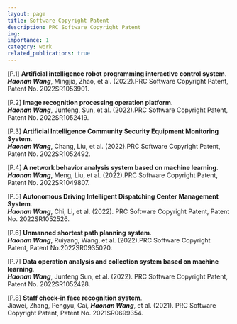 ```yaml
---
layout: page
title: Software Copyright Patent
description: PRC Software Copyright Patent
img:
importance: 1
category: work
related_publications: true
---
```


[P.1] **Artificial intelligence robot programming interactive control system**.\
      ***Haonan Wang***, Mingjia, Zhao, et al. (2022).PRC Software Copyright Patent, Patent No. 2022SR1053901.
 
[P.2] **Image recognition processing operation platform**. \
      ***Haonan Wang***, Junfeng, Sun, et al. (2022).PRC Software Copyright Patent, Patent No. 2022SR1052419.
      
[P.3] **Artificial Intelligence Community Security Equipment Monitoring System**.\
      ***Haonan Wang***, Chang, Liu, et al. (2022).PRC Software Copyright Patent, Patent No. 2022SR1052492.
      
[P.4] **A network behavior analysis system based on machine learning**.\
      ***Haonan Wang***, Meng, Liu, et al. (2022).PRC Software Copyright Patent, Patent No. 2022SR1049807.
      
[P.5] **Autonomous Driving Intelligent Dispatching Center Management System**.\
      ***Haonan Wang***, Chi, Li, et al. (2022). PRC Software Copyright Patent, Patent No. 2022SR1052526.
      
[P.6] **Unmanned shortest path planning system**.\
      ***Haonan Wang***, Ruiyang, Wang, et al. (2022).PRC Software Copyright Patent, Patent No.2022SR0935020.
      
[P.7] **Data operation analysis and collection system based on machine learning**. \
      ***Haonan Wang***, Junfeng Sun, et al. (2022). PRC Software Copyright Patent, Patent No. 2022SR1052428.
      
[P.8] **Staff check-in face recognition system**.\
    Jiawei, Zhang, Pengyu, Cai, ***Haonan Wang***, et al. (2021). PRC Software Copyright Patent, Patent No. 2021SR0699354.
